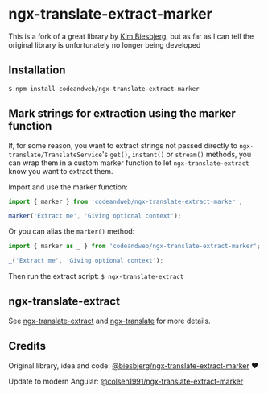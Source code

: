 # ngx-translate-extract-marker
This is a fork of a great library by [Kim Biesbjerg](https://github.com/biesbjerg), but as far as I can tell the original library is unfortunately no longer being developed

## Installation
`$ npm install codeandweb/ngx-translate-extract-marker`

## Mark strings for extraction using the marker function
If, for some reason, you want to extract strings not passed directly to `ngx-translate/TranslateService`'s `get()`, `instant()` or `stream()` methods, you can wrap them in a custom marker function to let `ngx-translate-extract` know you want to extract them.

Import and use the marker function:

```ts
import { marker } from 'codeandweb/ngx-translate-extract-marker';

marker('Extract me', 'Giving optional context');
```

Or you can alias the `marker()` method:

```ts
import { marker as _ } from 'codeandweb/ngx-translate-extract-marker';

_('Extract me', 'Giving optional context');
```

Then run the extract script: `$ ngx-translate-extract`

## ngx-translate-extract
See [ngx-translate-extract](https://github.com/vendure-ecommerce/ngx-translate-extract) and [ngx-translate](https://github.com/ngx-translate/core) for more details.

## Credits
Original library, idea and code: [@biesbjerg/ngx-translate-extract-marker](https://github.com/biesbjerg/ngx-translate-extract-marker) ❤️

Update to modern Angular: [@colsen1991/ngx-translate-extract-marker](https://github.com/Husbanken/ngx-translate-extract-marker)
